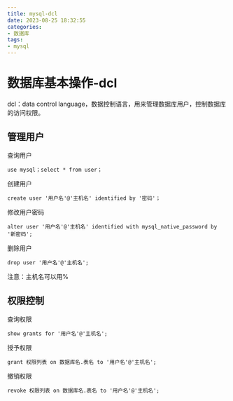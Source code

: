 ```yaml
---
title: mysql-dcl
date: 2023-08-25 18:32:55
categories:
- 数据库
tags:
- mysql
---
```


# 数据库基本操作-dcl

dcl：data control language，数据控制语言，用来管理数据库用户，控制数据库的访问权限。

## 管理用户

查询用户

```mysql
use mysql；select * from user；
```

创建用户

```mysql
create user '用户名'@'主机名' identified by '密码'；
```

修改用户密码

```mysql
alter user '用户名'@'主机名' identified with mysql_native_password by '新密码';
```

删除用户

```mysql
drop user '用户名'@'主机名';
```

注意：主机名可以用%

## 权限控制

查询权限

```msyql
show grants for '用户名'@'主机名';
```

授予权限

```mysql
grant 权限列表 on 数据库名.表名 to '用户名'@'主机名';
```

撤销权限

```mysql
revoke 权限列表 on 数据库名.表名 to '用户名'@'主机名';
```

